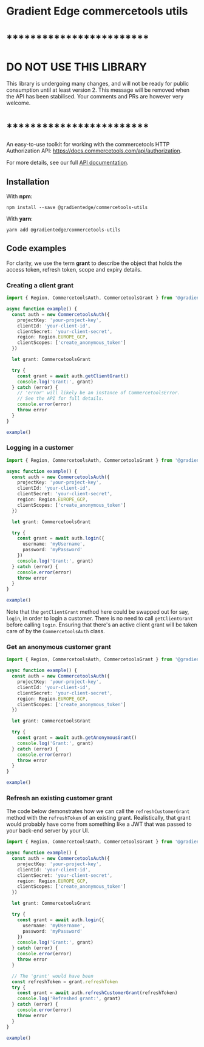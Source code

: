 # Gradient Edge commercetools utils

# ************************
# DO NOT USE THIS LIBRARY #
This library is undergoing many changes, and will not be ready for public consumption until
at least version 2. This message will be removed when the API has been stabilised. Your 
comments and PRs are however very welcome.
# ************************

An easy-to-use toolkit for working with the commercetools HTTP Authorization API:
https://docs.commercetools.com/api/authorization.

For more details, see our full [API documentation](https://gradientedge.github.io/commercetools-utils/).

## Installation

With **npm**:

```shell
npm install --save @gradientedge/commercetools-utils
```

With **yarn**:

```shell
yarn add @gradientedge/commercetools-utils
```

## Code examples

For clarity, we use the term **grant** to describe the object that holds the access token,
refresh token, scope and expiry details.

### Creating a client grant

```typescript
import { Region, CommercetoolsAuth, CommercetoolsGrant } from '@gradientedge/commercetools-utils'

async function example() {
  const auth = new CommercetoolsAuth({
    projectKey: 'your-project-key',
    clientId: 'your-client-id',
    clientSecret: 'your-client-secret',
    region: Region.EUROPE_GCP,
    clientScopes: ['create_anonymous_token']
  })

  let grant: CommercetoolsGrant

  try {
    const grant = await auth.getClientGrant()
    console.log('Grant:', grant)
  } catch (error) {
    // 'error' will likely be an instance of CommercetoolsError.
    // See the API for full details.
    console.error(error)
    throw error
  }
}

example()
```

### Logging in a customer

```typescript
import { Region, CommercetoolsAuth, CommercetoolsGrant } from '@gradientedge/commercetools-utils'

async function example() {
  const auth = new CommercetoolsAuth({
    projectKey: 'your-project-key',
    clientId: 'your-client-id',
    clientSecret: 'your-client-secret',
    region: Region.EUROPE_GCP,
    clientScopes: ['create_anonymous_token']
  })

  let grant: CommercetoolsGrant

  try {
    const grant = await auth.login({
      username: 'myUsername',
      password: 'myPassword'
    })
    console.log('Grant:', grant)
  } catch (error) {
    console.error(error)
    throw error
  }
}

example()
```

Note that the `getClientGrant` method here could be swapped out for say, `login`, in order to login a customer.
There is no need to call `getClientGrant` before calling `login`. Ensuring that there's an active client grant
will be taken care of by the `CommercetoolsAuth` class.

### Get an anonymous customer grant

```typescript
import { Region, CommercetoolsAuth, CommercetoolsGrant } from '@gradientedge/commercetools-utils'

async function example() {
  const auth = new CommercetoolsAuth({
    projectKey: 'your-project-key',
    clientId: 'your-client-id',
    clientSecret: 'your-client-secret',
    region: Region.EUROPE_GCP,
    clientScopes: ['create_anonymous_token']
  })

  let grant: CommercetoolsGrant

  try {
    const grant = await auth.getAnonymousGrant()
    console.log('Grant:', grant)
  } catch (error) {
    console.error(error)
    throw error
  }
}

example()
```

### Refresh an existing customer grant

The code below demonstrates how we can call the `refreshCustomerGrant` method with the `refreshToken` of an
existing grant. Realistically, that grant would probably have come from something like a JWT that was passed
to your back-end server by your UI.

```typescript
import { Region, CommercetoolsAuth, CommercetoolsGrant } from '@gradientedge/commercetools-utils'

async function example() {
  const auth = new CommercetoolsAuth({
    projectKey: 'your-project-key',
    clientId: 'your-client-id',
    clientSecret: 'your-client-secret',
    region: Region.EUROPE_GCP,
    clientScopes: ['create_anonymous_token']
  })

  let grant: CommercetoolsGrant

  try {
    const grant = await auth.login({
      username: 'myUsername',
      password: 'myPassword'
    })
    console.log('Grant:', grant)
  } catch (error) {
    console.error(error)
    throw error
  }

  // The 'grant' would have been
  const refreshToken = grant.refreshToken
  try {
    const grant = await auth.refreshCustomerGrant(refreshToken)
    console.log('Refreshed grant:', grant)
  } catch (error) {
    console.error(error)
    throw error
  }
}

example()
```
